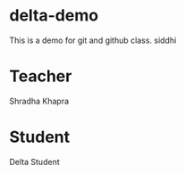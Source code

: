 # delta-demo
This is a demo for git and github class. siddhi
# Teacher 
Shradha Khapra
# Student
Delta Student
